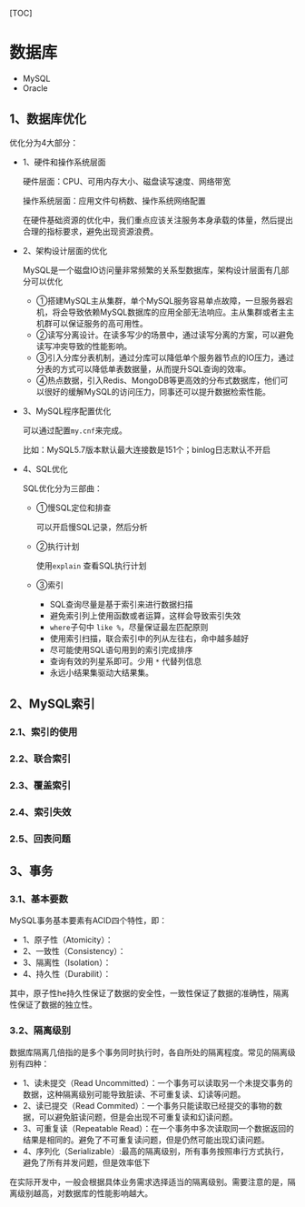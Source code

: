 [TOC]

# 数据库

* MySQL
* Oracle

## 1、数据库优化

优化分为4大部分：

* 1、硬件和操作系统层面

  硬件层面：CPU、可用内存大小、磁盘读写速度、网络带宽

  操作系统层面：应用文件句柄数、操作系统网络配置

  在硬件基础资源的优化中，我们重点应该关注服务本身承载的体量，然后提出合理的指标要求，避免出现资源浪费。

* 2、架构设计层面的优化

  MySQL是一个磁盘IO访问量非常频繁的关系型数据库，架构设计层面有几部分可以优化

  * ①搭建MySQL主从集群，单个MySQL服务容易单点故障，一旦服务器宕机，将会导致依赖MySQL数据库的应用全部无法响应。主从集群或者主主机群可以保证服务的高可用性。
  * ②读写分离设计。在读多写少的场景中，通过读写分离的方案，可以避免读写冲突导致的性能影响。
  * ③引入分库分表机制，通过分库可以降低单个服务器节点的IO压力，通过分表的方式可以降低单表数据量，从而提升SQL查询的效率。
  * ④热点数据，引入Redis、MongoDB等更高效的分布式数据库，他们可以很好的缓解MySQL的访问压力，同事还可以提升数据检索性能。

* 3、MySQL程序配置优化

  可以通过配置`my.cnf`来完成。

  比如：MySQL5.7版本默认最大连接数是151个；binlog日志默认不开启

* 4、SQL优化

  SQL优化分为三部曲：

  * ①慢SQL定位和排查

    可以开启慢SQL记录，然后分析

  * ②执行计划

    使用`explain` 查看SQL执行计划

  * ③索引

    * SQL查询尽量是基于索引来进行数据扫描
    * 避免索引列上使用函数或者运算，这样会导致索引失效
    * `where`子句中 `like %`，尽量保证最左匹配原则
    * 使用索引扫描，联合索引中的列从左往右，命中越多越好
    * 尽可能使用SQL语句用到的索引完成排序
    * 查询有效的列星系即可。少用 `*` 代替列信息
    * 永远小结果集驱动大结果集。

## 2、MySQL索引

### 2.1、索引的使用
### 2.2、联合索引
### 2.3、覆盖索引
### 2.4、索引失效
### 2.5、回表问题

## 3、事务

### 3.1、基本要数

MySQL事务基本要素有ACID四个特性，即：

* 1、原子性（Atomicity）：
* 2、一致性（Consistency）：
* 3、隔离性（Isolation）：
* 4、持久性（Durabilit）：

其中，原子性he持久性保证了数据的安全性，一致性保证了数据的准确性，隔离性保证了数据的独立性。

### 3.2、隔离级别

数据库隔离几倍指的是多个事务同时执行时，各自所处的隔离程度。常见的隔离级别有四种：

* 1、读未提交（Read Uncommitted）：一个事务可以读取另一个未提交事务的数据，这种隔离级别可能导致脏读、不可重复读、幻读等问题。
* 2、读已提交（Read Commited）：一个事务只能读取已经提交的事物的数据，可以避免脏读问题，但是会出现不可重复读和幻读问题。
* 3、可重复读（Repeatable Read）：在一个事务中多次读取同一个数据返回的结果是相同的。避免了不可重复读问题，但是仍然可能出现幻读问题。
* 4、序列化（Serializable）:最高的隔离级别，所有事务按照串行方式执行，避免了所有并发问题，但是效率低下

在实际开发中，一般会根据具体业务需求选择适当的隔离级别。需要注意的是，隔离级别越高，对数据库的性能影响越大。
